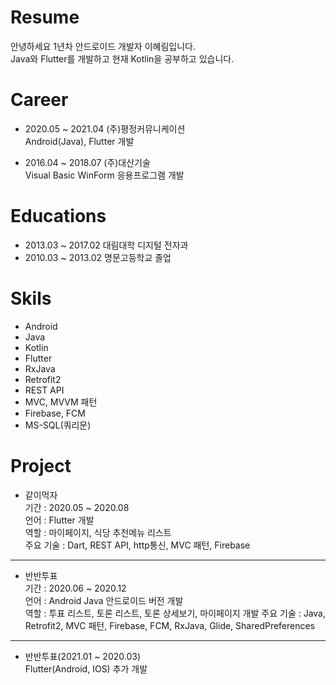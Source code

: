 # Resume
안녕하세요 1년차 안드로이드 개발자 이혜림입니다.   
Java와 Flutter를 개발하고 현재 Kotlin을 공부하고 있습니다.

# Career
- 2020.05 ~ 2021.04 (주)평정커뮤니케이션    
  Android(Java), Flutter 개발
  
- 2016.04 ~ 2018.07 (주)대산기술   
  Visual Basic WinForm 응용프로그램 개발
  
# Educations
- 2013.03 ~ 2017.02 대림대학 디지털 전자과
- 2010.03 ~ 2013.02 명문고등학교 졸업

# Skils
- Android
- Java
- Kotlin
- Flutter
- RxJava
- Retrofit2
- REST API
- MVC, MVVM 패턴
- Firebase, FCM
- MS-SQL(쿼리문)

# Project

- 같이먹자   
 기간 : 2020.05 ~ 2020.08    
 언어 : Flutter 개발    
 역할 : 마이페이지, 식당 추천메뉴 리스트   
 주요 기술 : Dart, REST API, http통신, MVC 패턴, Firebase
 
--------------------------------------

- 반반투표   
  기간 : 2020.06 ~ 2020.12     
  언어 : Android Java 안드로이드 버전 개발   
  역할 : 투표 리스트, 토론 리스트, 토론 상세보기, 마이페이지 개발
  주요 기술 : Java, Retrofit2, MVC 패턴, Firebase, FCM, RxJava, Glide, SharedPreferences
  
  
--------------------------------------

- 반반투표(2021.01 ~ 2020.03)   
  Flutter(Android, IOS) 추가 개발
  
  

